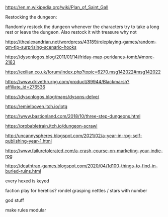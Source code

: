 https://en.m.wikipedia.org/wiki/Plan_of_Saint_Gall


Restocking the dungeon: 

   Randomly restock the dungeon whenever the characters try to take a long rest or leave the dungeon. Also restock it with treasure why not  

https://thealexandrian.net/wordpress/43189/roleplaying-games/random-gm-tip-surprising-scenario-hooks

https://dysonlogos.blog/2011/01/14/friday-map-peridanes-tomb/#more-2183


https://exilian.co.uk/forum/index.php?topic=6270.msg142022#msg142022


https://www.drivethrurpg.com/product/89944/Blackmarsh?affiliate_id=276536


https://dysonlogos.blog/maps/dysons-delve/

https://emielboven.itch.io/lotg

https://www.bastionland.com/2018/10/three-step-dungeons.html


https://probabletrain.itch.io/dungeon-scrawl


http://uncannyspheres.blogspot.com/2021/02/a-year-in-rpg-self-publishing-year-1.html

https://www.failuretolerated.com/a-crash-course-on-marketing-your-indie-rpg


https://deathtrap-games.blogspot.com/2020/04/1d100-things-to-find-in-buried-ruins.html



every hexed is keyed 

faction play for heretics? rondel grasping nettles / stars with number 

god stuff 

make rules modular 
